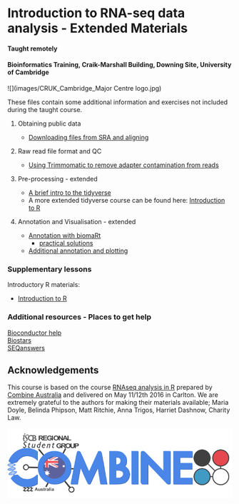# Introduction to RNA-seq data analysis - Extended Materials
#### Taught remotely
#### Bioinformatics Training, Craik-Marshall Building, Downing Site, University of Cambridge

![](images/CRUK_Cambridge_Major Centre logo.jpg)

These files contain some additional information and exercises not included 
during the taught course.

1. Obtaining public data
    - [Downloading files from SRA and aligning](Markdowns/S1_Getting_raw_reads_from_SRA.html)

2. Raw read file format and QC
    - [Using Trimmomatic to remove adapter contamination from reads](Markdowns/S3_Trimming_Reads.html)

3. Pre-processing - extended 
    - [A brief intro to the tidyverse](Markdowns/S4_A_brief_intro_to_dplyr.html)  
    - A more extended tidyverse course can be found here: 
        [Introduction to R](https://bioinformatics-core-shared-training.github.io/r-intro/)

4. Annotation and Visualisation - extended 
    - [Annotation with biomaRt](Markdowns/S6_Annotation_With_BioMart.html)  
        - [practical solutions](Markdowns/S6_Annotation_With_BioMart.Solution.html)
    - [Additional annotation and plotting]()

### Supplementary lessons

Introductory R materials:

- [Introduction to R](https://bioinformatics-core-shared-training.github.io/r-intro/)

### Additional resources - Places to get help

[Bioconductor help](https://www.bioconductor.org/help/)  
[Biostars](https://www.biostars.org/)  
[SEQanswers](http://seqanswers.com/)  

## Acknowledgements

This course is based on the course [RNAseq analysis in R](http://combine-australia.github.io/2016-05-11-RNAseq/) prepared by [Combine Australia](https://combine.org.au/) and delivered on May 11/12th 2016 in Carlton. We are extremely grateful to the authors for making their materials available; Maria Doyle, Belinda Phipson, Matt Ritchie, Anna Trigos, Harriet Dashnow, Charity Law.

![](images/combine_banner_small.png)
